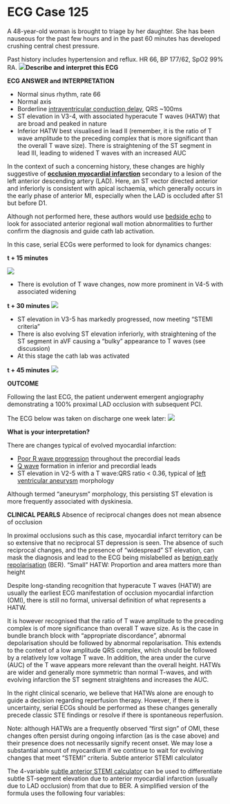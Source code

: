 # ECG Case 125


A 48-year-old woman is brought to triage by her daughter. She has been nauseous for the past few hours and in the past 60 minutes has developed crushing central chest pressure.

Past history includes hypertension and reflux. HR 66, BP 177/62, SpO2 99% RA.
![](https://litfl.com/wp-content/uploads/2021/06/ECG-Case-125-1.png)**Describe and interpret this ECG** 

**ECG ANSWER and INTERPRETATION** 

- Normal sinus rhythm, rate 66
- Normal axis
- Borderline [intraventricular conduction delay](https://litfl.com/intraventricular-conduction-delay-qrs-widening/), QRS ~100ms
- ST elevation in V3-4, with associated hyperacute T waves (HATW) that are broad and peaked in nature
- Inferior HATW best visualised in lead II (remember, it is the ratio of T wave amplitude to the preceding complex that is more significant than the overall T wave size). There is straightening of the ST segment in lead III, leading to widened T waves with an increased AUC


In the context of such a concerning history, these changes are highly suggestive of **[occlusion myocardial infarction](https://litfl.com/omi-replacing-the-stemi-misnomer/)**  secondary to a lesion of the left anterior descending artery (LAD). Here, an ST vector directed anterior and inferiorly is consistent with apical ischaemia, which generally occurs in the early phase of anterior MI, especially when the LAD is occluded after S1 but before D1.


Although not performed here, these authors would use [bedside echo](https://litfl.com/ecg-case-122/) to look for associated anterior regional wall motion abnormalities to further confirm the diagnosis and guide cath lab activation.


In this case, serial ECGs were performed to look for dynamics changes:

**t + 15 minutes** 



![](https://litfl.com/wp-content/uploads/2021/06/ECG-Case-125-2.png)

- There is evolution of T wave changes, now more prominent in V4-5 with associated widening

**t + 30 minutes** 
![](https://litfl.com/wp-content/uploads/2021/06/ECG-Case-125-3.png)

- ST elevation in V3-5 has markedly progressed, now meeting “STEMI criteria”
- There is also evolving ST elevation inferiorly, with straightening of the ST segment in aVF causing a “bulky” appearance to T waves (see discussion)
- At this stage the cath lab was activated

**t + 45 minutes** 
![](https://litfl.com/wp-content/uploads/2021/06/ECG-Case-125-4.png)

**OUTCOME** 


Following the last ECG, the patient underwent emergent angiography demonstrating a 100% proximal LAD occlusion with subsequent PCI.


The ECG below was taken on discharge one week later:
![](https://litfl.com/wp-content/uploads/2021/06/ECG-Case-125-discharge-2.png)

**What is your interpretation?** 


There are changes typical of evolved myocardial infarction:

- [Poor R wave progression](https://litfl.com/poor-r-wave-progression-prwp-ecg-library/) throughout the precordial leads
- [Q wave](https://litfl.com/q-wave-ecg-library/) formation in inferior and precordial leads
- ST elevation in V2-5 with a T wave:QRS ratio < 0.36, typical of [left ventricular aneurysm](https://litfl.com/left-ventricular-aneursym-ecg-library/) morphology


Although termed “aneurysm” morphology, this persisting ST elevation is more frequently associated with dyskinesia.

**CLINICAL PEARLS** 
Absence of reciprocal changes does not mean absence of occlusion


In proximal occlusions such as this case, myocardial infarct territory can be so extensive that no reciprocal ST depression is seen. The absence of such reciprocal changes, and the presence of “widespread” ST elevation, can mask the diagnosis and lead to the ECG being mislabelled as [benign early repolarisation](https://litfl.com/benign-early-repolarisation-ecg-library/) (BER).
“Small” HATW: Proportion and area matters more than height


Despite long-standing recognition that hyperacute T waves (HATW) are usually the earliest ECG manifestation of occlusion myocardial infarction (OMI), there is still no formal, universal definition of what represents a HATW. 


It is however recognised that the ratio of T wave amplitude to the preceding complex is of more significance than overall T wave size. As is the case in bundle branch block with “appropriate discordance”, abnormal depolarisation should be followed by abnormal repolarisation. This extends to the context of a low amplitude QRS complex, which should be followed by a relatively low voltage T wave. In addition, the area under the curve (AUC) of the T wave appears more relevant than the overall height. HATWs are wider and generally more symmetric than normal T-waves, and with evolving infarction the ST segment straightens and increases the AUC. 


In the right clinical scenario, we believe that HATWs alone are enough to guide a decision regarding reperfusion therapy. However, if there is uncertainty, serial ECGs should be performed as these changes generally precede classic STE findings or resolve if there is spontaneous reperfusion.


Note: although HATWs are a frequently observed “first sign” of OMI, these changes often persist during ongoing infarction (as is the case above) and their presence does not necessarily signify recent onset. We may lose a substantial amount of myocardium if we continue to wait for evolving changes that meet “STEMI” criteria.
Subtle anterior STEMI calculator


The 4-variable [subtle anterior STEMI calculator](https://www.mdcalc.com/subtle-anterior-stemi-calculator-4-variable) can be used to differentiate subtle ST‐segment elevation due to anterior myocardial infarction (usually due to LAD occlusion) from that due to BER. A simplified version of the formula uses the following four variables:

